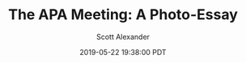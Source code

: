---
layout: podcast
title: "The APA Meeting: A Photo-Essay"
author: Scott Alexander
description: https://slatestarcodex.com/2019/05/22/the-apa-meeting-a-photo-essay/
date: 2019-05-22 19:38:00 PDT
length: 5221938
duration: 1305
guid: the-apa-meeting-a-photo-essay
---
